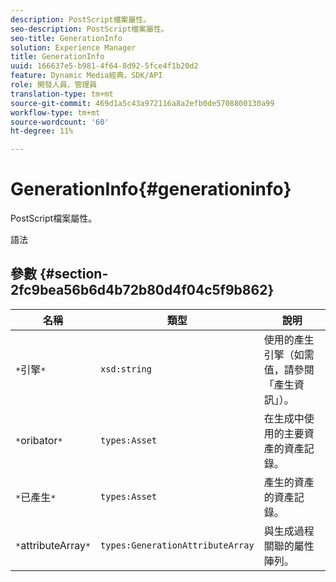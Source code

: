 ```yaml
---
description: PostScript檔案屬性。
seo-description: PostScript檔案屬性。
seo-title: GenerationInfo
solution: Experience Manager
title: GenerationInfo
uuid: 166637e5-b981-4f64-8d92-5fce4f1b20d2
feature: Dynamic Media經典，SDK/API
role: 開發人員、管理員
translation-type: tm+mt
source-git-commit: 469d1a5c43a972116a8a2efb0de5708800130a99
workflow-type: tm+mt
source-wordcount: '60'
ht-degree: 11%

---
```



# GenerationInfo{#generationinfo}

PostScript檔案屬性。

語法

## 參數 {#section-2fc9bea56b6d4b72b80d4f04c5f9b862}

| 名稱 | 類型 | 說明 |
|---|---|---|
| `*`引擎`*` | `xsd:string` | 使用的產生引擎（如需值，請參閱「產生資訊」）。 |
| `*`oribator`*` | `types:Asset` | 在生成中使用的主要資產的資產記錄。 |
| `*`已產生`*` | `types:Asset` | 產生的資產的資產記錄。 |
| `*`attributeArray`*` | `types:GenerationAttributeArray` | 與生成過程關聯的屬性陣列。 |

